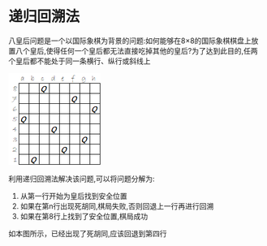 # 递归回溯法

八皇后问题是一个以国际象棋为背景的问题:如何能够在8×8的国际象棋棋盘上放置八个皇后,使得任何一个皇后都无法直接吃掉其他的皇后?为了达到此目的,任两个皇后都不能处于同一条横行、纵行或斜线上

![八皇后问题](/C语言基础/八皇后问题.jpg)

利用递归回溯法解决该问题,可以将问题分解为:

1. 从第一行开始为皇后找到安全位置
2. 如果在第n行出现死胡同,棋局失败,否则回退上一行再进行回溯
3. 如果在第8行上找到了安全位置,棋局成功

如本图所示，已经出现了死胡同,应该回退到第四行
